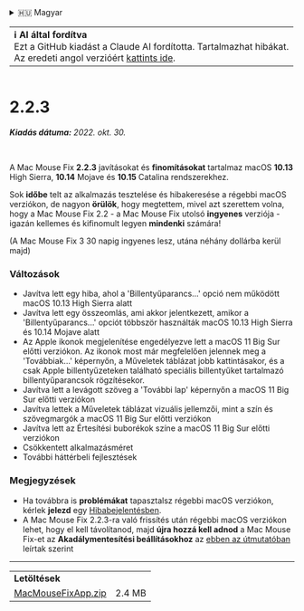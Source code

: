 <details>
<summary>🇭🇺 Magyar</summary>

[🇬🇧 English (GitHub)](https://github.com/noah-nuebling/mac-mouse-fix/releases/tag/2.2.3)\
[🇦🇩 Català](https://redirect.macmousefix.com/?target=mmf-release&tag=2.2.3&locale=ca)\
[🇩🇪 Deutsch](https://redirect.macmousefix.com/?target=mmf-release&tag=2.2.3&locale=de)\
[🇪🇸 Español](https://redirect.macmousefix.com/?target=mmf-release&tag=2.2.3&locale=es)\
[🇫🇷 Français](https://redirect.macmousefix.com/?target=mmf-release&tag=2.2.3&locale=fr)\
[🇮🇩 Indonesia](https://redirect.macmousefix.com/?target=mmf-release&tag=2.2.3&locale=id)\
[🇮🇹 Italiano](https://redirect.macmousefix.com/?target=mmf-release&tag=2.2.3&locale=it)\
**🇭🇺 Magyar**\
[🇳🇱 Nederlands](https://redirect.macmousefix.com/?target=mmf-release&tag=2.2.3&locale=nl)\
[🇵🇱 Polski](https://redirect.macmousefix.com/?target=mmf-release&tag=2.2.3&locale=pl)\
[🇧🇷 Português (Brasil)](https://redirect.macmousefix.com/?target=mmf-release&tag=2.2.3&locale=pt-BR)\
[🇵🇹 Português (Portugal)](https://redirect.macmousefix.com/?target=mmf-release&tag=2.2.3&locale=pt-PT)\
[🇷🇴 Română](https://redirect.macmousefix.com/?target=mmf-release&tag=2.2.3&locale=ro)\
[🇸🇪 Svenska](https://redirect.macmousefix.com/?target=mmf-release&tag=2.2.3&locale=sv)\
[🇻🇳 Tiếng Việt](https://redirect.macmousefix.com/?target=mmf-release&tag=2.2.3&locale=vi)\
[🇹🇷 Türkçe](https://redirect.macmousefix.com/?target=mmf-release&tag=2.2.3&locale=tr)\
[🇨🇿 Čeština](https://redirect.macmousefix.com/?target=mmf-release&tag=2.2.3&locale=cs)\
[🇬🇷 Ελληνικά](https://redirect.macmousefix.com/?target=mmf-release&tag=2.2.3&locale=el)\
[🇷🇺 Русский](https://redirect.macmousefix.com/?target=mmf-release&tag=2.2.3&locale=ru)\
[🇺🇦 Українська](https://redirect.macmousefix.com/?target=mmf-release&tag=2.2.3&locale=uk)\
[🇮🇱 עברית](https://redirect.macmousefix.com/?target=mmf-release&tag=2.2.3&locale=he)\
[🇸🇦 العربية](https://redirect.macmousefix.com/?target=mmf-release&tag=2.2.3&locale=ar)\
[🇮🇳 हिन्दी](https://redirect.macmousefix.com/?target=mmf-release&tag=2.2.3&locale=hi)\
[🇹🇭 ไทย](https://redirect.macmousefix.com/?target=mmf-release&tag=2.2.3&locale=th)\
[🇨🇳 中文 (简体)](https://redirect.macmousefix.com/?target=mmf-release&tag=2.2.3&locale=zh-Hans)\
[🇨🇳 中文 (繁體)](https://redirect.macmousefix.com/?target=mmf-release&tag=2.2.3&locale=zh-Hant)\
[🇭🇰 中文（香港)](https://redirect.macmousefix.com/?target=mmf-release&tag=2.2.3&locale=zh-HK)\
[🇯🇵 日本語](https://redirect.macmousefix.com/?target=mmf-release&tag=2.2.3&locale=ja)\
[🇰🇷 한국어](https://redirect.macmousefix.com/?target=mmf-release&tag=2.2.3&locale=ko)\
[Help translate Mac Mouse Fix to different languages!](https://github.com/noah-nuebling/mac-mouse-fix/discussions/731)
</details>
<table align=><td>
<b>ℹ️ AI által fordítva</b><br>
Ezt a GitHub kiadást a Claude AI fordította. Tartalmazhat hibákat.<br>
Az eredeti angol verzióért <a href="https://github.com/noah-nuebling/mac-mouse-fix/releases/tag/2.2.3">kattints ide</a>.
</td></table>

<table></table>

# 2.2.3
***Kiadás dátuma:** 2022. okt. 30.*

<br>

A Mac Mouse Fix **2.2.3** javításokat és **finomításokat** tartalmaz macOS **10.13** High Sierra, **10.14** Mojave és **10.15** Catalina rendszerekhez.

Sok **időbe** telt az alkalmazás tesztelése és hibakeresése a régebbi macOS verziókon, de nagyon **örülök**, hogy megtettem, mivel azt szerettem volna, hogy a Mac Mouse Fix 2.2 - a Mac Mouse Fix utolsó **ingyenes** verziója - igazán kellemes és kifinomult legyen **mindenki** számára!

(A Mac Mouse Fix 3 30 napig ingyenes lesz, utána néhány dollárba kerül majd)

### Változások

- Javítva lett egy hiba, ahol a 'Billentyűparancs...' opció nem működött macOS 10.13 High Sierra alatt
- Javítva lett egy összeomlás, ami akkor jelentkezett, amikor a 'Billentyűparancs...' opciót többször használták macOS 10.13 High Sierra és 10.14 Mojave alatt
- Az Apple ikonok megjelenítése engedélyezve lett a macOS 11 Big Sur előtti verziókon. Az ikonok most már megfelelően jelennek meg a 'Továbbiak...' képernyőn, a Műveletek táblázat jobb kattintásakor, és a csak Apple billentyűzeteken található speciális billentyűket tartalmazó billentyűparancsok rögzítésekor.
- Javítva lett a levágott szöveg a 'További lap' képernyőn a macOS 11 Big Sur előtti verziókon
- Javítva lettek a Műveletek táblázat vizuális jellemzői, mint a szín és szövegmargók a macOS 11 Big Sur előtti verziókon
- Javítva lett az Értesítési buborékok színe a macOS 11 Big Sur előtti verziókon
- Csökkentett alkalmazásméret
- További háttérbeli fejlesztések

### Megjegyzések

- Ha továbbra is **problémákat** tapasztalsz régebbi macOS verziókon, kérlek **jelezd** egy [Hibabejelentésben](https://noah-nuebling.github.io/mac-mouse-fix-feedback-assistant/?type=bug-report).
- A Mac Mouse Fix 2.2.3-ra való frissítés után régebbi macOS verziókon lehet, hogy el kell távolítanod, majd **újra hozzá kell adnod** a Mac Mouse Fix-et az **Akadálymentesítési beállításokhoz** az [ebben az útmutatóban](https://github.com/noah-nuebling/mac-mouse-fix/discussions/101) leírtak szerint

---

<table align="start">
<tr>
    <td colspan=2>
        <b>Letöltések</b>
    </td>
</tr>
<tr>
    <td><a href="https://github.com/noah-nuebling/mac-mouse-fix/releases/download/2.2.3/MacMouseFixApp.zip">MacMouseFixApp.zip</a></td>
    <td>2.4 MB</td>
</tr>
</table>